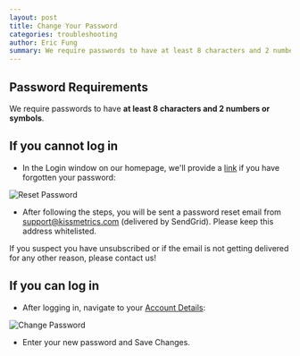 ```yaml
---
layout: post
title: Change Your Password
categories: troubleshooting
author: Eric Fung
summary: We require passwords to have at least 8 characters and 2 numbers/symbols.
---
```

## Password Requirements

We require passwords to have **at least 8 characters and 2 numbers or symbols**.

## If you cannot log in

* In the Login window on our homepage, we'll provide a [link][forgot-pw] if you have forgotten your password:

![Reset Password][reset-ss]

* After following the steps, you will be sent a password reset email from support@kissmetrics.com (delivered by SendGrid). Please keep this address whitelisted.

If you suspect you have unsubscribed or if the email is not getting delivered for any other reason, please contact us!

## If you can log in

* After logging in, navigate to your [Account Details][edit-account]:

![Change Password][change-ss]

* Enter your new password and Save Changes.

[forgot-pw]: https://app.kissmetrics.com/forgot_password
[edit-account]: https://app.kissmetrics.com/account.edit
[change-ss]: https://s3.amazonaws.com/kissmetrics-support-files/assets/troubleshooting/change-password/pwchange.png
[reset-ss]: https://s3.amazonaws.com/kissmetrics-support-files/assets/troubleshooting/change-password/pwreset.png